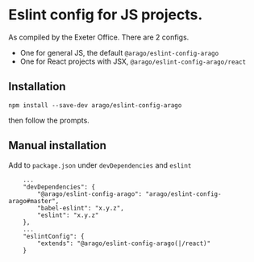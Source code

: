 # Eslint config for JS projects.

As compiled by the Exeter Office. There are 2 configs.

- One for general JS, the default `@arago/eslint-config-arago`
- One for React projects with JSX, `@arago/eslint-config-arago/react`

## Installation

`npm install --save-dev arago/eslint-config-arago`

then follow the prompts.

## Manual installation

Add to `package.json` under `devDependencies` and `eslint`

```
    ...
    "devDependencies": {
        "@arago/eslint-config-arago": "arago/eslint-config-arago#master",
        "babel-eslint": "x.y.z",
        "eslint": "x.y.z"
    },
    ...
    "eslintConfig": {
        "extends": "@arago/eslint-config-arago(|/react)"
    }
```
